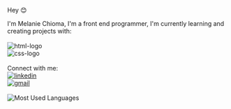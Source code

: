 Hey :blush:

I'm Melanie Chioma, I'm a front end programmer, I'm currently learning and creating projects with:
<BR>
<BR>
<img src="https://img.shields.io/badge/HTML-239120?style=for-the-badge&logo=html5&logoColor=white" alt="html-logo" />
<br>
<img src="https://img.shields.io/badge/CSS-239120?&style=for-the-badge&logo=css3&logoColor=white" alt="css-logo" />
<br>
<br>
Connect with me:
<br>
  <a href="https://www.linkedin.com/in/melanie-chioma-7a4b7a2ab">
 <img src="https://img.shields.io/badge/LinkedIn-0077B5?style=for-the-badge&logo=linkedin&logoColor=white" alt="linkedin"/> 
  </a>
  <br>
  <a href="https://melaniechioma@gmail.com">
  <img src="https://img.shields.io/badge/Gmail-D14836?style=for-the-badge&logo=gmail&logoColor=white" alt="gmail"/>
  </a>
<br>
<br>
![Most Used Languages](https://github-readme-stats.vercel.app/api/top-langs/?username=melaniechioma&layout=compact)


